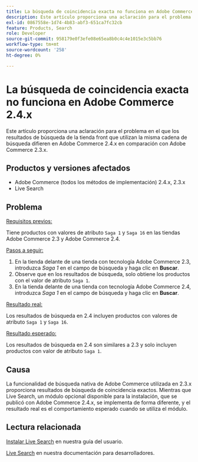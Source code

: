 ```yaml
---
title: La búsqueda de coincidencia exacta no funciona en Adobe Commerce 2.4.x
description: Este artículo proporciona una aclaración para el problema en el que los resultados de búsqueda de la tienda front que utilizan la misma cadena de búsqueda difieren en Adobe Commerce 2.4.x en comparación con Adobe Commerce 2.3.x.
exl-id: 0867558e-1d74-4b83-abf3-651ca7fc32cb
feature: Products, Search
role: Developer
source-git-commit: 958179e0f3efe08e65ea8b0c4c4e1015e3c5bb76
workflow-type: tm+mt
source-wordcount: '258'
ht-degree: 0%

---
```


# La búsqueda de coincidencia exacta no funciona en Adobe Commerce 2.4.x

Este artículo proporciona una aclaración para el problema en el que los resultados de búsqueda de la tienda front que utilizan la misma cadena de búsqueda difieren en Adobe Commerce 2.4.x en comparación con Adobe Commerce 2.3.x.

## Productos y versiones afectados

- Adobe Commerce (todos los métodos de implementación) 2.4.x, 2.3.x
- Live Search

## Problema

<u>Requisitos previos:</u>

Tiene productos con valores de atributo `Saga 1` y `Saga 16` en las tiendas Adobe Commerce 2.3 y Adobe Commerce 2.4.

<u>Pasos a seguir:</u>

1. En la tienda delante de una tienda con tecnología Adobe Commerce 2.3, introduzca *Saga 1* en el campo de búsqueda y haga clic en **Buscar**.
1. Observe que en los resultados de búsqueda, solo obtiene los productos con el valor de atributo `Saga 1`.
1. En la tienda delante de una tienda con tecnología Adobe Commerce 2.4, introduzca *Saga 1* en el campo de búsqueda y haga clic en **Buscar**.

<u>Resultado real:</u>

Los resultados de búsqueda en 2.4 incluyen productos con valores de atributo `Saga 1` y `Saga 16`.

<u>Resultado esperado:</u>

Los resultados de búsqueda en 2.4 son similares a 2.3 y solo incluyen productos con valor de atributo `Saga 1`.

## Causa

La funcionalidad de búsqueda nativa de Adobe Commerce utilizada en 2.3.x proporciona resultados de búsqueda de coincidencia exactos. Mientras que Live Search, un módulo opcional disponible para la instalación, que se publicó con Adobe Commerce 2.4.x, se implementa de forma diferente, y el resultado real es el comportamiento esperado cuando se utiliza el módulo.

## Lectura relacionada

[Instalar Live Search](https://experienceleague.adobe.com/docs/commerce-merchant-services/live-search/onboard/install.html) en nuestra guía del usuario.

[Live Search](https://devdocs.magento.com/live-search/overview.html?itm_source=devdocs&amp;itm_medium=search_page&amp;itm_campaign=federated_search&amp;itm_term=Live%20Search) en nuestra documentación para desarrolladores.
